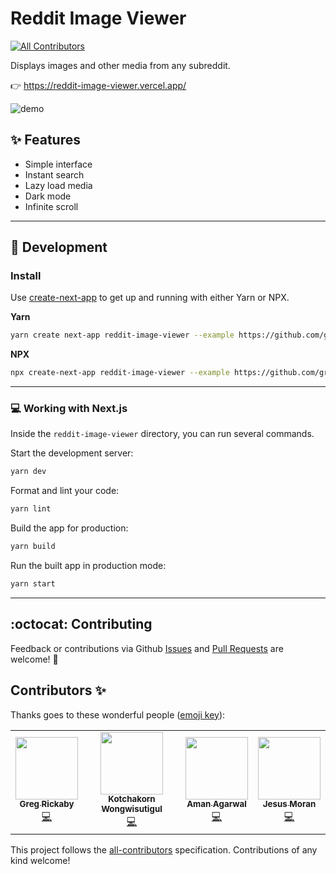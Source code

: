 # Reddit Image Viewer
<!-- ALL-CONTRIBUTORS-BADGE:START - Do not remove or modify this section -->
[![All Contributors](https://img.shields.io/badge/all_contributors-4-orange.svg?style=flat-square)](#contributors-)
<!-- ALL-CONTRIBUTORS-BADGE:END -->

Displays images and other media from any subreddit.

👉 https://reddit-image-viewer.vercel.app/

![demo](https://dl.dropbox.com/s/gw45g45cllhwo6y/Kapture%202020-06-19%20at%2013.20.38.gif?dl=0)

## ✨ Features

- Simple interface
- Instant search
- Lazy load media
- Dark mode
- Infinite scroll

---

## 🚀 Development

### Install

Use [create-next-app](https://www.npmjs.com/package/create-next-app) to get up and running with either Yarn or NPX.

**Yarn**

```bash
yarn create next-app reddit-image-viewer --example https://github.com/gregrickaby/reddit-image-viewer
```

**NPX**

```bash
npx create-next-app reddit-image-viewer --example https://github.com/gregrickaby/reddit-image-viewer
```

---

### 💻 Working with Next.js

Inside the `reddit-image-viewer` directory, you can run several commands.

Start the development server:

```bash
yarn dev
```

Format and lint your code:

```bash
yarn lint
```

Build the app for production:

```bash
yarn build
```

Run the built app in production mode:

```bash
yarn start
```

---

## :octocat: Contributing

Feedback or contributions via Github [Issues](https://github.com/gregrickaby/reddit-image-viewer/issues) and [Pull Requests](https://github.com/gregrickaby/reddit-image-viewer/pulls) are welcome! 🍻

## Contributors ✨

Thanks goes to these wonderful people ([emoji key](https://allcontributors.org/docs/en/emoji-key)):

<!-- ALL-CONTRIBUTORS-LIST:START - Do not remove or modify this section -->
<!-- prettier-ignore-start -->
<!-- markdownlint-disable -->
<table>
  <tr>
    <td align="center"><a href="http://gregrickaby.com"><img src="https://avatars2.githubusercontent.com/u/200280?v=4" width="100px;" alt=""/><br /><sub><b>Greg Rickaby</b></sub></a><br /><a href="https://github.com/gregrickaby/reddit-image-viewer/commits?author=gregrickaby" title="Code">💻</a></td>
    <td align="center"><a href="https://github.com/icegotcha"><img src="https://avatars3.githubusercontent.com/u/32319739?v=4" width="100px;" alt=""/><br /><sub><b>Kotchakorn Wongwisutigul</b></sub></a><br /><a href="https://github.com/gregrickaby/reddit-image-viewer/commits?author=icegotcha" title="Code">💻</a></td>
    <td align="center"><a href="https://github.com/agarwalamn"><img src="https://avatars2.githubusercontent.com/u/30950766?v=4" width="100px;" alt=""/><br /><sub><b>Aman Agarwal</b></sub></a><br /><a href="https://github.com/gregrickaby/reddit-image-viewer/commits?author=agarwalamn" title="Code">💻</a></td>
    <td align="center"><a href="https://github.com/jmoranin98"><img src="https://avatars1.githubusercontent.com/u/33536607?v=4" width="100px;" alt=""/><br /><sub><b>Jesus Moran</b></sub></a><br /><a href="https://github.com/gregrickaby/reddit-image-viewer/commits?author=jmoranin98" title="Code">💻</a></td>
  </tr>
</table>

<!-- markdownlint-enable -->
<!-- prettier-ignore-end -->
<!-- ALL-CONTRIBUTORS-LIST:END -->

This project follows the [all-contributors](https://github.com/all-contributors/all-contributors) specification. Contributions of any kind welcome!